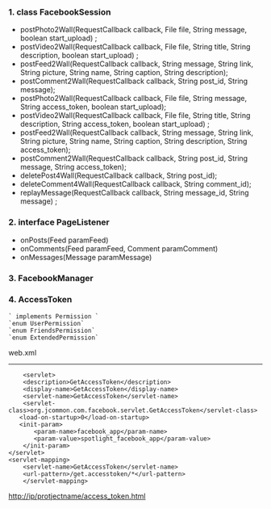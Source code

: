### 1. class FacebookSession 
*  postPhoto2Wall(RequestCallback callback, File file, String message, boolean start_upload) ;
*  postVideo2Wall(RequestCallback callback, File file, String title, String description, boolean start_upload) ;
*  postFeed2Wall(RequestCallback callback, String message, String link, String picture, String name, String caption, String description);
*  postComment2Wall(RequestCallback callback, String post_id, String message);
*  postPhoto2Wall(RequestCallback callback, File file, String message, String access_token, boolean start_upload);
*  postVideo2Wall(RequestCallback callback, File file, String title, String description, String access_token, boolean start_upload) ;
*  postFeed2Wall(RequestCallback callback, String message, String link, String picture, String name, String caption, String description, String access_token);
*  postComment2Wall(RequestCallback callback, String post_id, String message, String access_token);
*  deletePost4Wall(RequestCallback callback, String post_id);
*  deleteComment4Wall(RequestCallback callback, String comment_id);
*  replayMessage(RequestCallback callback, String message_id, String message) ;

### 2. interface PageListener
*  onPosts(Feed paramFeed)
*  onComments(Feed paramFeed, Comment paramComment)
*  onMessages(Message paramMessage)

### 3. FacebookManager 

### 4. AccessToken
    ` implements Permission `
    `enum UserPermission`
    `enum FriendsPermission`   
    `enum ExtendedPermission`


web.xml
***

        <servlet>
	    <description>GetAccessToken</description>
	    <display-name>GetAccessToken</display-name>
	    <servlet-name>GetAccessToken</servlet-name>
	    <servlet-class>org.jcommon.com.facebook.servlet.GetAccessToken</servlet-class>
	   <load-on-startup>0</load-on-startup>
	   <init-param>
           <param-name>facebook_app</param-name>
           <param-value>spotlight_facebook_app</param-value>
        </init-param>
	</servlet>
	<servlet-mapping>
	    <servlet-name>GetAccessToken</servlet-name>
	    <url-pattern>/get.accesstoken/*</url-pattern>
        </servlet-mapping> 


[http://ip/protjectname/access_token.html](http://ip/protjectname/access_token.html)
